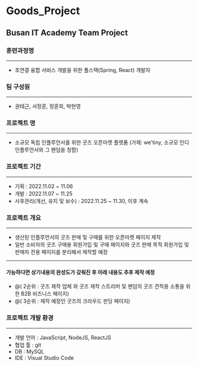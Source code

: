 # Goods_Project


## Busan IT Academy Team Project

### 훈련과정명
---
* 초연결 융합 서비스 개발을 위한 풀스택(Spring, React) 개발자


### 팀 구성원
---
* 권태근, 서정훈, 정훈희, 박현영


### 프로젝트 명
---
* 소규모 독립 인플루언서를 위한 굿즈 오픈마켓 플랫폼 (가제: we'tiny, 소규모 인디 인플루언서와 그 팬덤을 칭함)


### 프로젝트 기간
---
* 기획 : 2022.11.02 ~ 11.06
* 개발 : 2022.11.07 ~ 11.25
* 사후관리(개선, 유지 및 보수) : 2022.11.25 ~ 11.30, 이후 계속 


### 프로젝트 개요
---
* 생산된 인플루언서의 굿즈 판매 및 구매를 위한 오픈마켓 페이지 제작
* 일반 소비자의 굿즈 구매용 회원가입 및 구매 페이지와 굿즈 판매 목적 회원가입 및 판매자 전용 페이지를 분리해서 제작할 예정

-------------------------------------------------------------------------------------------------
#### 가능하다면 상기내용의 완성도가 갖춰진 후 아래 내용도 추후 제작 예정
+ @( 2순위 : 굿즈 제작 업체 와 굿즈 제작 스트리머 및 팬덤의 굿즈 견적용 소통을 위한 B2B 비즈니스 페이지)
+ @( 3순위 : 제작 예정인 굿즈의 크라우드 펀딩 페이지)


### 프로젝트 개발 환경
---
* 개발 언어 : JavaScript, NodeJS, ReactJS
* 협업 툴 : git
* DB : MySQL
* IDE : Visual Studio Code
